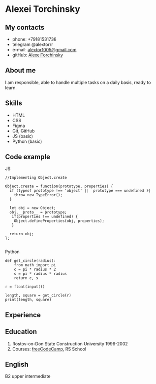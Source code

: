 # Alexei Torchinsky
## My contacts
   * phone: +79181531738
   * telegram @alextorrr
   * e-mail: alextor1005@gmail.com
   * gitHub: [AlexeiTorchinsky](https://github.com/AlexeiTorchinsky)
## About me
I am responsible, able to handle multiple tasks on a daily basis, ready to learn.

## Skills
   * HTML
   * CSS
   * Figma
   * Git, GitHub
   * JS (basic)
   * Python (basic)

## Code example
JS
```
//Implementing Object.create

Object.create = function(prototype, properties) {
  if (typeof prototype !== 'object' ||  prototype === undefined ){
    throw new TypeError();
  }
  
  let obj = new Object;
  obj.__proto__ = prototype;
   if(properties !== undefined) {
    Object.defineProperties(obj, properties);
   }
  
  return obj;
};


```
Python  

```
def get_circle(radius):
    from math import pi
    c = pi * radius * 2
    s = pi * radius * radius
    return c, s

r = float(input())

length, square = get_circle(r)
print(length, square)
```
## Experience   
## Education
1. Rostov-on-Don State Construction University
   1996-2002
2. Courses: [freeCodeCamp](https://www.freecodecamp.org/certification/fcc7d688575-99a2-42c5-b755-e37b3bbaf035/responsive-web-design), RS School

## English
B2 upper intermediate
